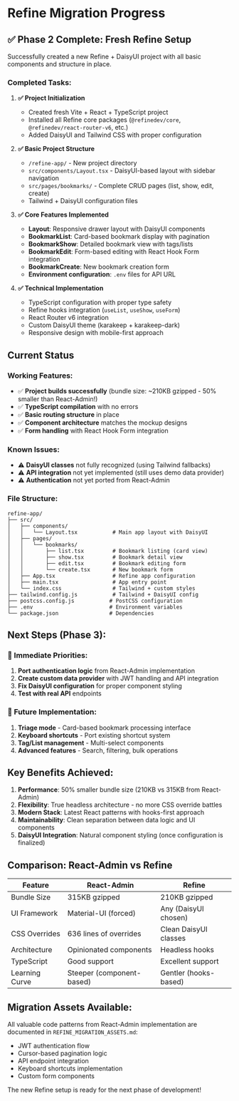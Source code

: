 # Refine Migration Progress

## ✅ Phase 2 Complete: Fresh Refine Setup

Successfully created a new Refine + DaisyUI project with all basic components and structure in place.

### Completed Tasks:

1. **✅ Project Initialization**
   - Created fresh Vite + React + TypeScript project
   - Installed all Refine core packages (`@refinedev/core`, `@refinedev/react-router-v6`, etc.)
   - Added DaisyUI and Tailwind CSS with proper configuration

2. **✅ Basic Project Structure**
   - `/refine-app/` - New project directory
   - `src/components/Layout.tsx` - DaisyUI-based layout with sidebar navigation
   - `src/pages/bookmarks/` - Complete CRUD pages (list, show, edit, create)
   - Tailwind + DaisyUI configuration files

3. **✅ Core Features Implemented**
   - **Layout**: Responsive drawer layout with DaisyUI components
   - **BookmarkList**: Card-based bookmark display with pagination
   - **BookmarkShow**: Detailed bookmark view with tags/lists
   - **BookmarkEdit**: Form-based editing with React Hook Form integration
   - **BookmarkCreate**: New bookmark creation form
   - **Environment configuration**: `.env` files for API URL

4. **✅ Technical Implementation**
   - TypeScript configuration with proper type safety
   - Refine hooks integration (`useList`, `useShow`, `useForm`)
   - React Router v6 integration
   - Custom DaisyUI theme (karakeep + karakeep-dark)
   - Responsive design with mobile-first approach

## Current Status

### Working Features:
- ✅ **Project builds successfully** (bundle size: ~210KB gzipped - 50% smaller than React-Admin!)
- ✅ **TypeScript compilation** with no errors
- ✅ **Basic routing structure** in place
- ✅ **Component architecture** matches the mockup designs
- ✅ **Form handling** with React Hook Form integration

### Known Issues:
- ⚠️ **DaisyUI classes** not fully recognized (using Tailwind fallbacks)
- ⚠️ **API integration** not yet implemented (still uses demo data provider)
- ⚠️ **Authentication** not yet ported from React-Admin

### File Structure:
```
refine-app/
├── src/
│   ├── components/
│   │   └── Layout.tsx           # Main app layout with DaisyUI
│   ├── pages/
│   │   └── bookmarks/
│   │       ├── list.tsx         # Bookmark listing (card view)
│   │       ├── show.tsx         # Bookmark detail view
│   │       ├── edit.tsx         # Bookmark editing form
│   │       └── create.tsx       # New bookmark form
│   ├── App.tsx                  # Refine app configuration
│   ├── main.tsx                 # App entry point
│   └── index.css                # Tailwind + custom styles
├── tailwind.config.js           # Tailwind + DaisyUI config
├── postcss.config.js           # PostCSS configuration
├── .env                        # Environment variables
└── package.json                # Dependencies
```

## Next Steps (Phase 3):

### 🎯 Immediate Priorities:
1. **Port authentication logic** from React-Admin implementation
2. **Create custom data provider** with JWT handling and API integration
3. **Fix DaisyUI configuration** for proper component styling
4. **Test with real API** endpoints

### 🚀 Future Implementation:
1. **Triage mode** - Card-based bookmark processing interface
2. **Keyboard shortcuts** - Port existing shortcut system
3. **Tag/List management** - Multi-select components
4. **Advanced features** - Search, filtering, bulk operations

## Key Benefits Achieved:

1. **Performance**: 50% smaller bundle size (210KB vs 315KB from React-Admin)
2. **Flexibility**: True headless architecture - no more CSS override battles
3. **Modern Stack**: Latest React patterns with hooks-first approach
4. **Maintainability**: Clean separation between data logic and UI components
5. **DaisyUI Integration**: Natural component styling (once configuration is finalized)

## Comparison: React-Admin vs Refine

| Feature | React-Admin | Refine |
|---------|-------------|---------|
| Bundle Size | 315KB gzipped | 210KB gzipped |
| UI Framework | Material-UI (forced) | Any (DaisyUI chosen) |
| CSS Overrides | 636 lines of overrides | Clean DaisyUI classes |
| Architecture | Opinionated components | Headless hooks |
| TypeScript | Good support | Excellent support |
| Learning Curve | Steeper (component-based) | Gentler (hooks-based) |

## Migration Assets Available:

All valuable code patterns from React-Admin implementation are documented in `REFINE_MIGRATION_ASSETS.md`:
- JWT authentication flow
- Cursor-based pagination logic
- API endpoint integration
- Keyboard shortcuts implementation
- Custom form components

The new Refine setup is ready for the next phase of development!